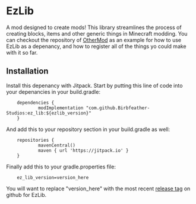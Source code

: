 
# EzLib

A mod designed to create mods! This library streamlines the process of creating blocks, items and other generic things in Minecraft modding. You can checkout the repository of [OtherMod](https://github.com/Birbfeather-Studios/other_mod) as an example for how to use EzLib as a depenancy, and how to register all of the things yo could make with it so far. 


## Installation

Install this depenancy with Jitpack. Start by putting this line of code into your depenancies in your build.gradle:

```
    dependencies {
	        modImplementation "com.github.Birbfeather-Studios:ez_lib:${ezlib_version}"
	}
```

And add this to your repository section in your build.gradle as well:

```
    repositories {
	    	mavenCentral()
	    	maven { url 'https://jitpack.io' }
	}
```

Finally add this to your gradle.properties file:

```
    ez_lib_version=version_here
```

You will want to replace "version_here" with the most recent [release tag](https://github.com/Birbfeather-Studios/ez_lib/releases) on github for EzLib.
